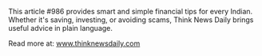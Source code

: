 This article #986 provides smart and simple financial tips for every Indian. Whether it's saving, investing, or avoiding scams, Think News Daily brings useful advice in plain language.

Read more at: www.thinknewsdaily.com